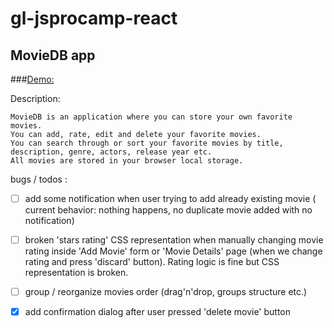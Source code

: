 # gl-jsprocamp-react

## MovieDB app

###[Demo:](https://ktrygub.github.io/gl-jsprocamp-react/)

Description:

    MovieDB is an application where you can store your own favorite movies.
    You can add, rate, edit and delete your favorite movies. 
    You can search through or sort your favorite movies by title, description, genre, actors, release year etc.
    All movies are stored in your browser local storage.



bugs / todos :

- [ ] add some notification when user trying to add already existing movie ( current behavior: nothing happens, no duplicate movie added with no notification)

- [ ] broken 'stars rating' CSS representation when manually changing movie rating inside 'Add Movie' form or 'Movie Details' page (when we change rating and press 'discard' button). Rating logic is fine but CSS representation is broken.

- [ ] group / reorganize movies order (drag'n'drop, groups structure etc.)

- [x] add confirmation dialog after user pressed 'delete movie' button